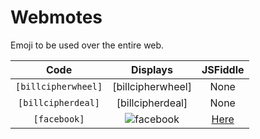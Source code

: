 # Webmotes
Emoji to be used over the entire web.

Code | Displays | JSFiddle
:---: | :---: | :---:
`[billcipherwheel]`  | [billcipherwheel]  | None
`[billcipherdeal]`  | [billcipherdeal]  | None
`[facebook]` | ![facebook](http://ownlocal-adforge-assets.s3.amazonaws.com/production/social/facebook-03b14203ab0e8e3c82388d329d0a57b5d116b7e784060ba214be6571ea6653f8.png) | [Here](https://jsfiddle.net/edqf3vnz/3/)
